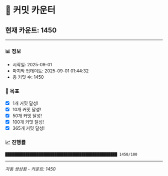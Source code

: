 # 🔢 커밋 카운터

## 현재 카운트: 1450

---

### 📊 정보
- 시작일: 2025-09-01
- 마지막 업데이트: 2025-09-01 01:44:32
- 총 커밋 수: 1450

### 🎯 목표
- [x] 1개 커밋 달성!
- [x] 10개 커밋 달성!
- [x] 50개 커밋 달성!
- [x] 100개 커밋 달성!
- [x] 365개 커밋 달성!

### 📈 진행률
```
██████████████████████████████████████████████████ 1450/100
```

---
*자동 생성됨 - 카운트: 1450*
